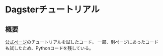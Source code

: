 # Dagsterチュートリアル

## 概要

[公式ページ](https://docs.dagster.io/getting-started/hello-dagster)のチュートリアルを試したコード。
一部、別ページにあったコードも試したため、Pythonコードを残している。
